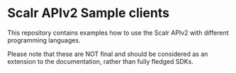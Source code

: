 Scalr APIv2 Sample clients
==========================

This repository contains examples how to use the Scalr APIv2 with different programming languages.

Please note that these are NOT final and should be considered as an extension to the documentation, rather than fully fledged SDKs.
